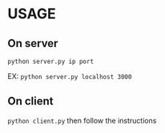 # USAGE
## On server
`python server.py ip port`

EX: `python server.py localhost 3000`

## On client
`python client.py`
then follow the instructions
